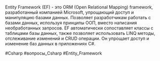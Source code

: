 Entity Framework (EF) - это ORM (Open Relational Mapping) framework, разработанный компанией Microsoft, упрощающий доступ и манипуляцию базами данных. Позволяет разработчикам работать с базами данных, используя принципы ООП, вместо написания необработанных запросов. EF автоматически сопоставляет классы с таблицами базы данных, также позволяет использовать LINQ методы, отслеживание изменений и CRUD операции. Он упрощает доступ и изменение баз данных в приложениях C#.

#Csharp #вопросы_Csharp #Entity_Framework
